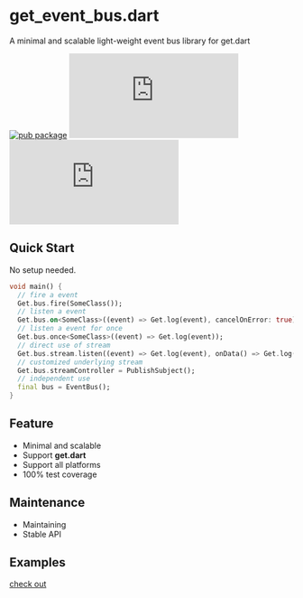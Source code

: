 # get_event_bus.dart

A minimal and scalable light-weight event bus library for get.dart


[![pub package](https://img.shields.io/pub/v/get_event_bus?style=flat)](https://pub.dev/packages/get_event_bus) ![license](https://img.shields.io/github/license/rua-flutter/get_event_bus.dart?style=flat)  [![stars](https://img.shields.io/github/stars/rua-flutter/get_event_bus.dart?style=social)](https://github.com/rua-flutter/get_event_bus.dart)



## Quick Start

No setup needed.

```dart
void main() {
  // fire a event
  Get.bus.fire(SomeClass());
  // listen a event
  Get.bus.on<SomeClass>((event) => Get.log(event), cancelOnError: true);
  // listen a event for once
  Get.bus.once<SomeClass>((event) => Get.log(event));
  // direct use of stream
  Get.bus.stream.listen((event) => Get.log(event), onData() => Get.log('onData'));
  // customized underlying stream
  Get.bus.streamController = PublishSubject();
  // independent use
  final bus = EventBus();
}
```



## Feature

- Minimal and scalable
- Support **get.dart**
- Support all platforms
- 100% test coverage



## Maintenance

- Maintaining
- Stable API



## Examples

[check out](https://github.com/rua-flutter/get_event_bus/example/example.md)

